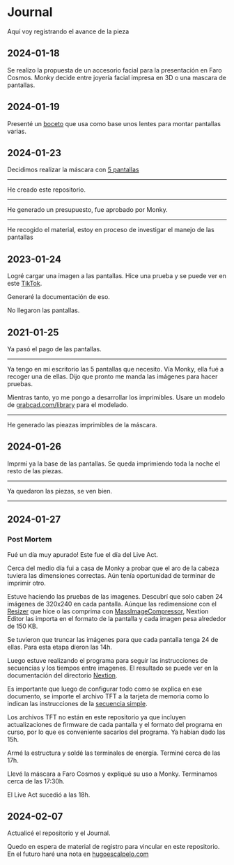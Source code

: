 # Journal

Aquí voy registrando el avance de la pieza

## 2024-01-18
Se realizo la propuesta de un accesorio facial para la presentación en Faro Cosmos. Monky decide entre joyería facial impresa en 3D o una mascara de pantallas.

## 2024-01-19
Presenté un [boceto](https://github.com/hugoescalpelo/Exp4nd1ng-P3rs0n4l/blob/main/Imagenes/Boceto.png) que usa como base unos lentes para montar pantallas varias. 

## 2024-01-23
Decidimos realizar la máscara con [5 pantallas](https://github.com/hugoescalpelo/Exp4nd1ng-P3rs0n4l/blob/main/Imagenes/5pantallas.jpg)

---
He creado este repositorio.

---
He generado un presupuesto, fue aprobado por Monky.

---
He recogido el material, estoy en proceso de investigar el manejo de las pantallas

## 2023-01-24

Logré cargar una imagen a las pantallas. Hice una prueba y se puede ver en este [TikTok](https://www.tiktok.com/@hugoescalpelo/video/7327761072075607302?lang=es).

Generaré la documentación de eso.

No llegaron las pantallas.

## 2021-01-25

Ya pasó el pago de las pantallas.

---
Ya tengo en mi escritorio las 5 pantallas que necesito. Vía Monky, ella fué a recoger una de ellas. Dijo que pronto me manda las imágenes para hacer pruebas.

Mientras tanto, yo me pongo a desarrollar los imprimibles. Usare un modelo de [grabcad.com/library](grabcad.com/library) para el modelado.

---
He generado las pieazas imprimibles de la máscara.

## 2024-01-26

Imprmí ya la base de las pantallas. Se queda imprimiendo toda la noche el resto de las piezas.

---
Ya quedaron las piezas, se ven bien.

---



## 2024-01-27
### Post Mortem
Fué un día muy apurado! Este fue el día del Live Act. 

Cerca del medio día fui a casa de Monky a probar que el aro de la cabeza tuviera las dimensiones correctas. Aún tenía oportunidad de terminar de imprimir otro.

Estuve haciendo las pruebas de las imagenes. Descubrí que solo caben 24 imágenes de 320x240 en cada pantalla. Aúnque las redimensione con el [Resizer](https://github.com/hugoescalpelo/python-utilities/tree/main/Resizer) que hice o las comprima con [MassImageCompressor](https://sourceforge.net/projects/icompress/), Nextion Editor las importa en el formato de la pantalla y cada imagen pesa alrededor de 150 KB.

Se tuvieron que truncar las imágenes para que cada pantalla tenga 24 de ellas. Para esta etapa dieron las 14h.

Luego estuve realizando el programa para seguir las instrucciones de secuencias y los tiempos entre imagenes. El resultado se puede ver en la documentación del directorio [Nextion](https://github.com/hugoescalpelo/Exp4nd1ng-P3rs0n4l/tree/main/Nextion#secuencia-personalizada).

Es importante que luego de configurar todo como se explica en ese documento, se importe el archivo TFT a la tarjeta de memoria como lo indican las instrucciones de la [secuencia simple](https://github.com/hugoescalpelo/Exp4nd1ng-P3rs0n4l/tree/main/Nextion#configuraci%C3%B3n-de-imagenes-en-secuencia).

Los archivos TFT no están en este repositorio ya que incluyen actualizaciones de firmware de cada pantalla y el formato del programa en curso, por lo que es conveniente sacarlos del programa. Ya habían dado las 15h.

Armé la estructura y soldé las terminales de energía. Terminé cerca de las 17h.

Llevé la máscara a Faro Cosmos y expliqué su uso a Monky. Terminamos cerca de las 17:30h.

El Live Act sucedió a las 18h.

## 2024-02-07

Actualicé el repositorio y el Journal.

Quedo en espera de material de registro para vincular en este repositorio. En el futuro haré una nota en [hugoescalpelo.com](hugoescalpelo.com)
